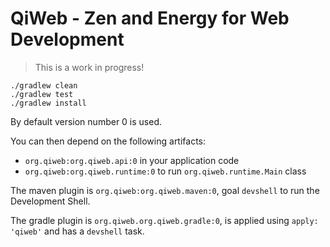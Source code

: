 # QiWeb - Zen and Energy for Web Development

> This is a work in progress!

    ./gradlew clean
    ./gradlew test
    ./gradlew install

By default version number 0 is used.

You can then depend on the following artifacts:

- `org.qiweb:org.qiweb.api:0` in your application code
- `org.qiweb:org.qiweb.runtime:0` to run `org.qiweb.runtime.Main` class

The maven plugin is `org.qiweb:org.qiweb.maven:0`, goal `devshell` to run the Development Shell.

The gradle plugin is `org.qiweb.org.qiweb.gradle:0`, is applied using `apply: 'qiweb'` and has a `devshell` task.

